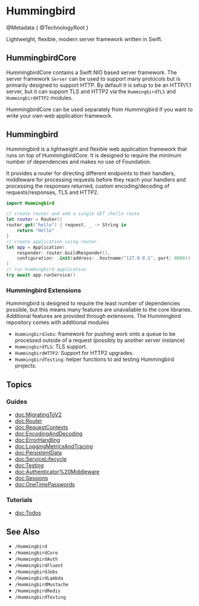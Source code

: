 # Hummingbird

@Metadata {
    @TechnologyRoot
}

Lightweight, flexible, modern server framework written in Swift.

## HummingbirdCore

HummingbirdCore contains a Swift NIO based server framework. The server framework `Server` can be used to support many protocols but is primarily designed to support HTTP. By default it is setup to be an HTTP/1.1 server, but it can support TLS and HTTP2 via the `HummingbirdTLS` and `HummingbirdHTTP2` modules.

HummingbirdCore can be used separately from Hummingbird if you want to write your own web application framework.

## Hummingbird

Hummingbird is a lightweight and flexible web application framework that runs on top of HummingbirdCore. It is designed to require the minimum number of dependencies and makes no use of Foundation.

It provides a router for directing different endpoints to their handlers, middleware for processing requests before they reach your handlers and processing the responses returned, custom encoding/decoding of requests/responses, TLS and HTTP2.

```swift
import Hummingbird

// create router and add a single GET /hello route
let router = Router()
router.get("hello") { request, _ -> String in
    return "Hello"
}
// create application using router
let app = Application(
    responder: router.buildResponder(),
    configuration: .init(address: .hostname("127.0.0.1", port: 8080))
)
// run hummingbird application
try await app.runService()
```

### Hummingbird Extensions

Hummingbird is designed to require the least number of dependencies possible, but this means many features are unavailable to the core libraries. Additional features are provided through extensions. The Hummingbird repository comes with additional modules 

- ``HummingbirdJobs``: framework for pushing work onto a queue to be processed outside of a request (possibly by another server instance)
- ``HummingbirdTLS``: TLS support.
- ``HummingbirdHTTP2``: Support for HTTP2 upgrades.
- ``HummingbirdTesting``: helper functions to aid testing Hummingbird projects.

## Topics

### Guides

- <doc:MigratingToV2>
- <doc:Router>
- <doc:RequestContexts>
- <doc:EncodingAndDecoding>
- <doc:ErrorHandling>
- <doc:LoggingMetricsAndTracing>
- <doc:PersistentData>
- <doc:ServiceLifecycle>
- <doc:Testing>
- <doc:Authenticator%20Middleware>
- <doc:Sessions>
- <doc:OneTimePasswords>

### Tutorials

- <doc:Todos>

## See Also

- ``/Hummingbird``
- ``/HummingbirdCore``
- ``/HummingbirdAuth``
- ``/HummingbirdFluent``
- ``/HummingbirdJobs``
- ``/HummingbirdLambda``
- ``/HummingbirdMustache``
- ``/HummingbirdRedis``
- ``/HummingbirdTesting``
